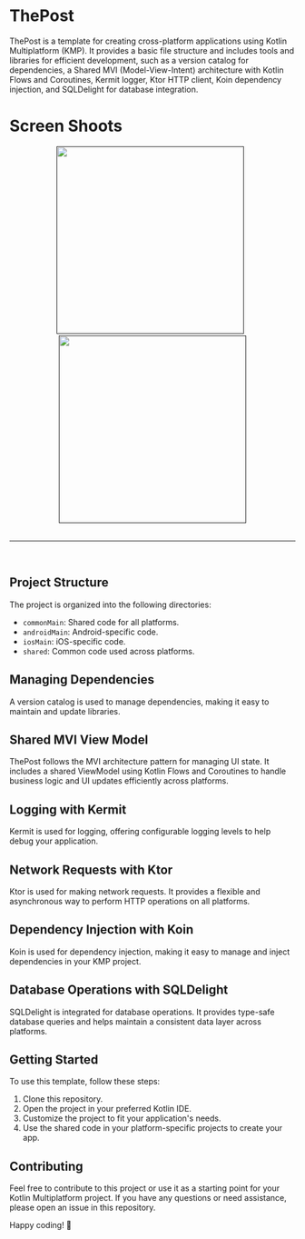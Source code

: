 # ThePost

ThePost is a template for creating cross-platform applications using Kotlin Multiplatform (KMP). It provides a basic file structure and includes tools and libraries for efficient development, such as a version catalog for dependencies, a Shared MVI (Model-View-Intent) architecture with Kotlin Flows and Coroutines, Kermit logger, Ktor HTTP client, Koin dependency injection, and SQLDelight for database integration.

# Screen Shoots
<div align="center">
   <a target="_blank" rel="noopener noreferrer" href="">
     <img src="https://github.com/thefaisalurrehman/Post-App/assets/77713815/a89ef8b2-a498-4d95-836b-aac027d86b82" width="330" style="max-width: 100%;"></a>
 &nbsp;

  <a target="_blank" rel="noopener noreferrer" href="">
     <img src="https://github.com/thefaisalurrehman/Post-App/assets/77713815/d01306b0-3ecd-4ee8-955c-d2491a063a57" width="330" style="max-width: 100%;"></a>
  </div>
  <br>
  <hr>
  <br>


## Project Structure

The project is organized into the following directories:

- `commonMain`: Shared code for all platforms.
- `androidMain`: Android-specific code.
- `iosMain`: iOS-specific code.
- `shared`: Common code used across platforms.

## Managing Dependencies

A version catalog is used to manage dependencies, making it easy to maintain and update libraries.

## Shared MVI View Model

ThePost follows the MVI architecture pattern for managing UI state. It includes a shared ViewModel using Kotlin Flows and Coroutines to handle business logic and UI updates efficiently across platforms.

## Logging with Kermit

Kermit is used for logging, offering configurable logging levels to help debug your application.

## Network Requests with Ktor

Ktor is used for making network requests. It provides a flexible and asynchronous way to perform HTTP operations on all platforms.

## Dependency Injection with Koin

Koin is used for dependency injection, making it easy to manage and inject dependencies in your KMP project.

## Database Operations with SQLDelight

SQLDelight is integrated for database operations. It provides type-safe database queries and helps maintain a consistent data layer across platforms.

## Getting Started

To use this template, follow these steps:

1. Clone this repository.
2. Open the project in your preferred Kotlin IDE.
3. Customize the project to fit your application's needs.
4. Use the shared code in your platform-specific projects to create your app.

## Contributing

Feel free to contribute to this project or use it as a starting point for your Kotlin Multiplatform project. If you have any questions or need assistance, please open an issue in this repository.

Happy coding! 🚀
